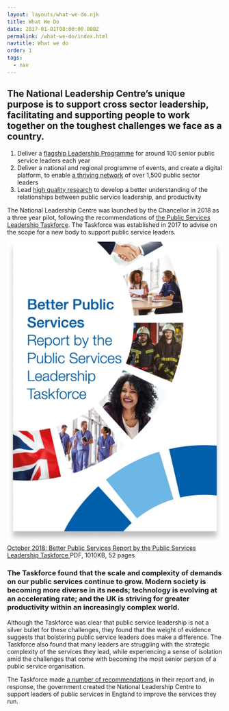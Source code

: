 ```yaml
---
layout: layouts/what-we-do.njk
title: What We Do
date: 2017-01-01T00:00:00.000Z
permalink: /what-we-do/index.html
navtitle: What we do
order: 1
tags:
  - nav
---
```


<div class="header-block highlight">
  <div class="container container--sm">

## The National Leadership Centre’s unique purpose is to support cross sector leadership, facilitating and supporting people to work together on the toughest challenges we face as a country.

1. Deliver a [flagship Leadership Programme](/our-programme/) for around 100 senior public service leaders each year
2. Deliver a national and regional programme of events, and create a digital platform, to enable [a thriving network](/the-network/) of over 1,500 public sector leaders
3. Lead [high quality research](/research/) to develop a better understanding of the relationships between public service leadership, and productivity
  </div>
</div>

<div class="content-block">
  <div class="container container--xs vertical-padding">

The National Leadership Centre was launched by the Chancellor in 2018 as a three year pilot, following the recommendations of [the Public Services Leadership Taskforce](https://www.gov.uk/government/publications/national-leadership-centre). The Taskforce was established in 2017 to advise on the scope for a new body to support public service leaders.

<div class="pdf-left-block">
	<div class="pdf-left-block__pdf">
		<a href="https://assets.publishing.service.gov.uk/government/uploads/system/uploads/attachment_data/file/799567/6.4846_CO_CPSL-Report_A4-P_WEB_NoLogo__002.pdf">
		<img src="../../static/img/taskforce-report-pdf.png"/>
		<span>October 2018: Better Public Services Report by the Public Services Leadership Taskforce</span>
		</a>
		<span>PDF, 1010KB, 52 pages</span>
	</div>
	<div class="header-highlight">

### The Taskforce found that the scale and complexity of demands on our public services continue to grow. Modern society is becoming more diverse in its needs; technology is evolving at an accelerating rate; and the UK is striving for greater productivity within an increasingly complex world.

   </div>
</div>

Although the Taskforce was clear that public service leadership is not a silver bullet for these challenges, they found that the weight of evidence suggests that bolstering public service leaders does make a difference. The Taskforce also found that many leaders are struggling with the strategic complexity of the services they lead, while experiencing a sense of isolation amid the challenges that come with becoming the most senior person of a public service organisation.

The Taskforce made [a number of recommendations](https://www.gov.uk/government/publications/national-leadership-centre) in their report and, in response, the government created the National Leadership Centre to support leaders of public services in England to improve the services they run.

<!-- ### **Related Links:**

[The National Leadership Centre on Gov.uk](https://www.gov.uk/government/publications/national-leadership-centre) 

[October 2018: Better Public Services Report](https://assets.publishing.service.gov.uk/government/uploads/system/uploads/attachment_data/file/799567/6.4846_CO_CPSL-Report_A4-P_WEB_NoLogo__002.pdf) by the Public Services Leadership Taskforce
(PDF, 1010KB, 52 pages.)

If you need an accessible format, please email <a href="mailto: publiccorrespondence@cabinetoffice.gov.uk">publiccorrespondence@cabinetoffice.gov.uk</a>. -->


  </div>
</div>
